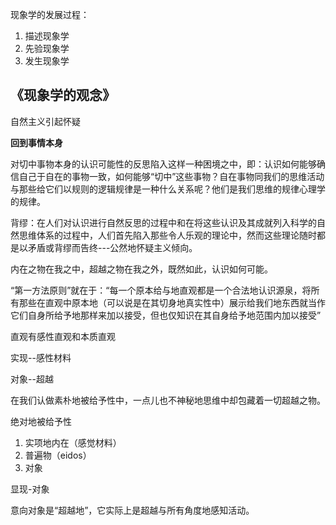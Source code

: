 现象学的发展过程：
1. 描述现象学
2. 先验现象学
3. 发生现象学

## 《现象学的观念》

自然主义引起怀疑

**回到事情本身**

对切中事物本身的认识可能性的反思陷入这样一种困境之中，即：认识如何能够确信自己于自在的事物一致，如何能够“切中”这些事物？自在事物同我们的思维活动与那些给它们以规则的逻辑规律是一种什么关系呢？他们是我们思维的规律心理学的规律。

背缪：在人们对认识进行自然反思的过程中和在将这些认识及其成就列入科学的自然思维体系的过程中，人们首先陷入那些令人乐观的理论中，然而这些理论随时都是以矛盾或背缪而告终---公然地怀疑主义倾向。

内在之物在我之中，超越之物在我之外，既然如此，认识如何可能。

“第一方法原则”就在于：“每一个原本给与地直观都是一个合法地认识源泉，将所有那些在直观中原本地（可以说是在其切身地真实性中）展示给我们地东西就当作它们自身所给予地那样来加以接受，但也仅知识在其自身给予地范围内加以接受”

直观有感性直观和本质直观

实现--感性材料

对象--超越

在我们认做素朴地被给予性中，一点儿也不神秘地思维中却包藏着一切超越之物。

绝对地被给予性
1. 实项地内在（感觉材料）
2. 普遍物（eidos）
3. 对象

显现-对象

意向对象是“超越地”，它实际上是超越与所有角度地感知活动。
